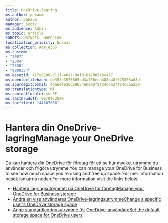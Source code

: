 ```yaml
---
title: OneDrive-lagring
ms.author: pebaum
author: pebaum
manager: scotv
ms.audience: Admin
ms.topic: article
ROBOTS: NOINDEX, NOFOLLOW
localization_priority: Normal
ms.collection: Adm_O365
ms.custom:
- "2007"
- "2384"
- "2398"
- "9000354"
ms.assetid: 71fc8106-d11f-46e7-9af0-81708546c437
ms.openlocfilehash: de352e3576665cd3a758ecd488b48f625308ad3d
ms.sourcegitcommit: 4aa64fe36c18654ebeadf8f34d7a3ff24c3aa230
ms.translationtype: MT
ms.contentlocale: sv-SE
ms.lasthandoff: 06/09/2020
ms.locfileid: "44667866"
---
```

# <a name="manage-your-onedrive-storage"></a><span data-ttu-id="da5e7-102">Hantera din OneDrive-lagring</span><span class="sxs-lookup"><span data-stu-id="da5e7-102">Manage your OneDrive storage</span></span>

<span data-ttu-id="da5e7-103">Du kan hantera din OneDrive för företag för att se hur mycket utrymme du använder och frigöra utrymme.</span><span class="sxs-lookup"><span data-stu-id="da5e7-103">You can manage your OneDrive for Business to see how much space you’re using and free up space.</span></span>  <span data-ttu-id="da5e7-104">För mer information besök länkarna nedan.</span><span class="sxs-lookup"><span data-stu-id="da5e7-104">For more information visit the links below.</span></span>

- [<span data-ttu-id="da5e7-105">Hantera lagringsutrymmet på OneDrive för företag</span><span class="sxs-lookup"><span data-stu-id="da5e7-105">Manage your OneDrive for Business storage</span></span>](https://support.microsoft.com/office/31519161-059c-4764-b6f8-f5cd29f7fe68)
- [<span data-ttu-id="da5e7-106">Ändra en viss användares OneDrive-lagringsutrymme</span><span class="sxs-lookup"><span data-stu-id="da5e7-106">Change a specific user's OneDrive storage space</span></span>](https://docs.microsoft.com/onedrive/change-user-storage)
- [<span data-ttu-id="da5e7-107">Ange standardlagringsutrymme för OneDrive-användare</span><span class="sxs-lookup"><span data-stu-id="da5e7-107">Set the default storage space for OneDrive users</span></span>](https://docs.microsoft.com/onedrive/set-default-storage-space)